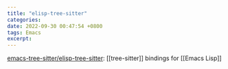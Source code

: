 ```yaml
---
title: "elisp-tree-sitter"
categories: 
date: 2022-09-30 00:47:54 +0800
tags: Emacs
excerpt: 
---
```







[emacs-tree-sitter/elisp-tree-sitter](https://github.com/emacs-tree-sitter/elisp-tree-sitter): [[tree-sitter]] bindings for [[Emacs Lisp]]









